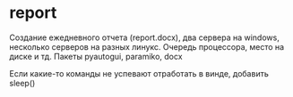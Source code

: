 # report

Создание ежедневного отчета (report.docx), два сервера на windows, несколько серверов на разных линукс. Очередь процессора, место на диске и тд. Пакеты pyautogui, paramiko, docx

Если какие-то команды не успевают отработать в винде, добавить sleep()

